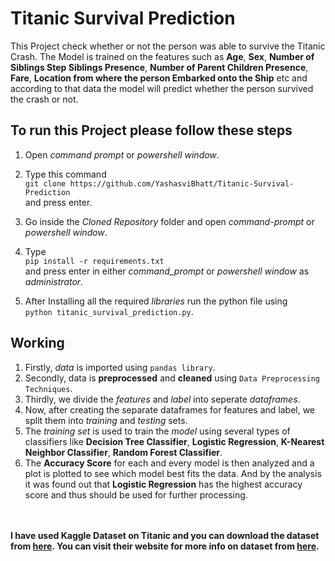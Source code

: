 # Titanic Survival Prediction

This Project check whether or not the person was able to survive the Titanic Crash. The Model is trained on the features such as **Age**, **Sex**, **Number of Siblings Step Siblings Presence**, **Number of Parent Children Presence**, **Fare**, **Location from where the person Embarked onto the Ship** etc and according to that data the model will predict whether the person survived the crash or not.

## To run this Project please follow these steps

1. Open _command prompt_ or _powershell window_.
2. Type this command<br>`git clone https://github.com/YashasviBhatt/Titanic-Survival-Prediction`<br>and press enter.
3. Go inside the _Cloned Repository_ folder and open _command-prompt_ or _powershell window_.

4. Type<br>`pip install -r requirements.txt`<br> and press enter in either _command_prompt_ or _powershell window_ as _administrator_.
5. After Installing all the required _libraries_ run the python file using<br>`python titanic_survival_prediction.py`.

## Working

1. Firstly, _data_ is imported using `pandas library`.
2. Secondly, data is **preprocessed** and **cleaned** using `Data Preprocessing Techniques`.
2. Thirdly, we divide the _features_ and _label_ into seperate _dataframes_.
3. Now, after creating the separate dataframes for features and label, we split them into _training_ and _testing_ sets.
4. The _training set_ is used to train the _model_ using several types of classifiers like **Decision Tree Classifier**, **Logistic Regression**, **K-Nearest Neighbor Classifier**, **Random Forest Classifier**.
5. The **Accuracy Score** for each and every model is then analyzed and a plot is plotted to see which model best fits the data. And by the analysis it was found out that **Logistic Regression** has the highest accuracy score and thus should be used for further processing.<br><br><br>

**I have used Kaggle Dataset on Titanic and you can download the dataset from [here](https://www.kaggle.com/azeembootwala/titanic/download). You can visit their website for more info on dataset from [here](https://www.kaggle.com/c/titanic/data).**